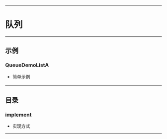 ------
# 队列

------
## 示例
### QueueDemoListA
- 简单示例
#### 

------
## 目录
### implement
- 实现方式

------